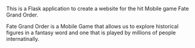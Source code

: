 This is a Flask application to create a website for the hit Mobile game Fate Grand Order.


Fate Grand Order is a Mobile Game that allows us to explore historical figures in a fantasy word and one that
is played by millions of people internatinally.


